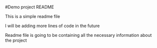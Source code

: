 #Demo project README

This is a simple readme file 

I will be adding more lines of code in the future

Readme file is going to be containing all the necessary information about the project